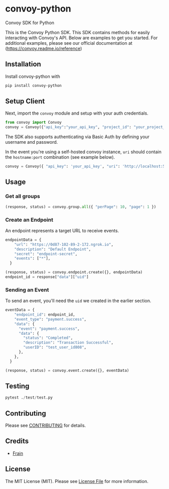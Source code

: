 # convoy-python
Convoy SDK for Python

This is the Convoy Python SDK. This SDK contains methods for easily interacting with Convoy's API. Below are examples to get you started. For additional examples, please see our official documentation at (https://convoy.readme.io/reference)


## Installation
Install convoy-python with

```bash
pip install convoy-python
```

## Setup Client
Next, import the `convoy` module and setup with your auth credentials.

```python
from convoy import Convoy
convoy = Convoy({"api_key":"your_api_key", "project_id": "your_project_id"})
```
The SDK also supports authenticating via Basic Auth by defining your username and password.

In the event you're using a self-hosted convoy instance, `uri` should contain the `hostname:port` combination (see example below).

```python
convoy = Convoy({ "api_key": 'your_api_key', "uri": 'http://localhost:5005', "project_id": "your_project_id"})
```

## Usage

### Get all groups

```python
(response, status) = convoy.group.all({ "perPage": 10, "page": 1 })
```

### Create an Endpoint

An endpoint represents a target URL to receive events.

```python
endpointData = {
    "url": "https://0d87-102-89-2-172.ngrok.io",
    "description": "Default Endpoint",
    "secret": "endpoint-secret",
    "events": ["*"],
  }

(response, status) = convoy.endpoint.create({}, endpointData)
endpoint_id = response["data"]["uid"]
```

### Sending an Event

To send an event, you'll need the `uid` we created in the earlier section.

```python
eventData = {
    "endpoint_id": endpoint_id,
    "event_type": "payment.success",
    "data": {
      "event": "payment.success",
      "data": {
        "status": "Completed",
        "description": "Transaction Successful",
        "userID": "test_user_id808",
      },
    },
  }

(response, status) = convoy.event.create({}, eventData)
```

## Testing

```python
pytest ./test/test.py
```

## Contributing

Please see [CONTRIBUTING](CONTRIBUTING.MD) for details.


## Credits

- [Frain](https://github.com/frain-dev)

## License

The MIT License (MIT). Please see [License File](LICENSE.md) for more information.
